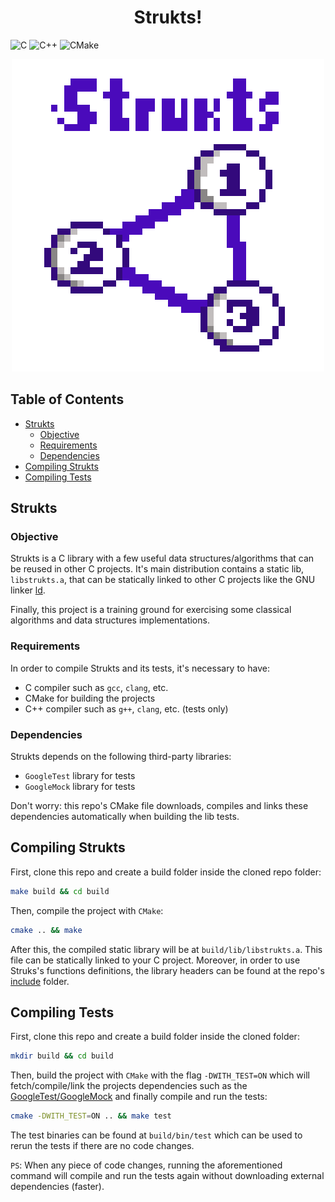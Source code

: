 <h1 align="center">Strukts!</h1>

<p align="left">
  <img alt="C" src="https://img.shields.io/badge/c-%2300599C.svg?style=for-the-badge&logo=c&logoColor=white"/>
  <img alt="C++" src="https://img.shields.io/badge/c++-%2300599C.svg?style=for-the-badge&logo=c%2B%2B&logoColor=white"/>
  <img alt="CMake" src="https://img.shields.io/badge/CMake-%23008FBA.svg?style=for-the-badge&logo=cmakelogoColor=white">
</p>

<p align="center"><img src="docs/strukts.png"></p>

## Table of Contents

- [Strukts](#Strukts)
  - [Objective](#Objective)
  - [Requirements](#Requirements)
  - [Dependencies](#Dependencies)
- [Compiling Strukts](#Compiling-Strukts)
- [Compiling Tests](#Compiling-Tests)

## Strukts

### Objective

Strukts is a C library with a few useful data structures/algorithms that can be reused in other C projects. It's main distribution contains a static lib, `libstrukts.a`, that can be statically linked to other C projects like the GNU linker [ld](https://ftp.gnu.org/old-gnu/Manuals/ld-2.9.1/html_mono/ld.html).

Finally, this project is a training ground for exercising some classical algorithms and data structures implementations.

### Requirements

In order to compile Strukts and its tests, it's necessary to have:

- C compiler such as `gcc`, `clang`, etc.
- CMake for building the projects
- C++ compiler such as `g++`, `clang`, etc. (tests only)

### Dependencies

Strukts depends on the following third-party libraries:

- `GoogleTest` library for tests
- `GoogleMock` library for tests

Don't worry: this repo's CMake file downloads, compiles and links these dependencies automatically when building the lib tests.

## Compiling Strukts

First, clone this repo and create a build folder inside the cloned repo folder:

```sh
make build && cd build
```

Then, compile the project with `CMake`:

```sh
cmake .. && make
```

After this, the compiled static library will be at `build/lib/libstrukts.a`. This file can be statically linked
to your C project. Moreover, in order to use Struks's functions definitions, the library headers can be found at the repo's [include](include/strukts) folder.

## Compiling Tests

First, clone this repo and create a build folder inside the cloned folder:

```sh
mkdir build && cd build
```

Then, build the project with `CMake` with the flag `-DWITH_TEST=ON` which will fetch/compile/link the projects dependencies such as the [GoogleTest/GoogleMock](https://github.com/google/googletest) and finally compile and run
the tests:

```sh
cmake -DWITH_TEST=ON .. && make test
```

The test binaries can be found at `build/bin/test` which can be used to rerun the tests if there are no code changes.

`PS`: When any piece of code changes, running the aforementioned command will compile and run the tests again without
downloading external dependencies (faster).
